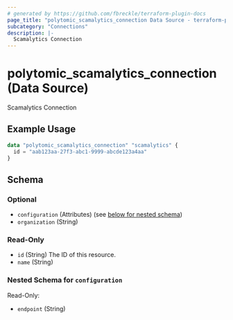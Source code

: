 ```yaml
---
# generated by https://github.com/fbreckle/terraform-plugin-docs
page_title: "polytomic_scamalytics_connection Data Source - terraform-provider-polytomic"
subcategory: "Connections"
description: |-
  Scamalytics Connection
---
```


# polytomic_scamalytics_connection (Data Source)

Scamalytics Connection

## Example Usage

```terraform
data "polytomic_scamalytics_connection" "scamalytics" {
  id = "aab123aa-27f3-abc1-9999-abcde123a4aa"
}
```

<!-- schema generated by tfplugindocs -->
## Schema

### Optional

- `configuration` (Attributes) (see [below for nested schema](#nestedatt--configuration))
- `organization` (String)

### Read-Only

- `id` (String) The ID of this resource.
- `name` (String)

<a id="nestedatt--configuration"></a>
### Nested Schema for `configuration`

Read-Only:

- `endpoint` (String)


